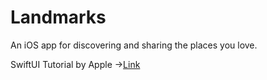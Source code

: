 # Landmarks
An iOS app for discovering and sharing the places you love.

SwiftUI Tutorial by Apple ->[Link](https://developer.apple.com/tutorials/swiftui/building-lists-and-navigation)
